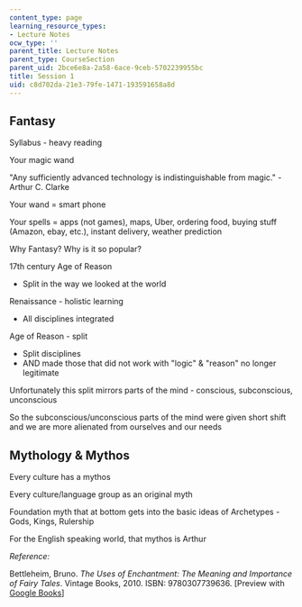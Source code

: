 ```yaml
---
content_type: page
learning_resource_types:
- Lecture Notes
ocw_type: ''
parent_title: Lecture Notes
parent_type: CourseSection
parent_uid: 2bce6e8a-2a58-6ace-9ceb-5702239955bc
title: Session 1
uid: c8d702da-21e3-79fe-1471-193591658a8d
---
```


Fantasy
-------

Syllabus - heavy reading

Your magic wand

"Any sufficiently advanced technology is indistinguishable from magic." - Arthur C. Clarke

Your wand = smart phone

Your spells = apps (not games), maps, Uber, ordering food, buying stuff (Amazon, ebay, etc.), instant delivery, weather prediction

Why Fantasy? Why is it so popular?

17th century Age of Reason

*   Split in the way we looked at the world

Renaissance - holistic learning

*   All disciplines integrated

Age of Reason - split

*   Split disciplines
*   AND made those that did not work with "logic" & "reason" no longer legitimate

Unfortunately this split mirrors parts of the mind - conscious, subconscious, unconscious

So the subconscious/unconscious parts of the mind were given short shift and we are more alienated from ourselves and our needs

Mythology & Mythos
------------------

Every culture has a mythos

Every culture/language group as an original myth

Foundation myth that at bottom gets into the basic ideas of Archetypes - Gods, Kings, Rulership

For the English speaking world, that mythos is Arthur

_Reference:_

Bettleheim, Bruno. _The Uses of Enchantment: The Meaning and Importance of Fairy Tales_. Vintage Books, 2010. ISBN: 9780307739636. \[Preview with [Google Books](https://books.google.com/books?id=7WiODQAAQBAJ&lpg=PP1&pg=PP1#v=onepage&q&f=false)\]